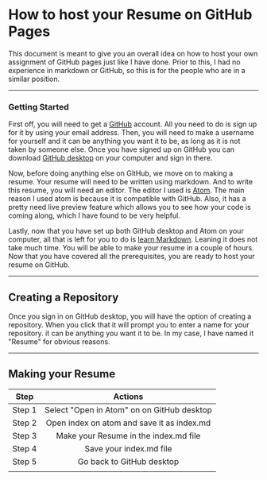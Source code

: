# How to host your Resume on GitHub Pages

This document is meant to give you an overall idea on how to host your own assignment of GitHub pages just like I have done. Prior to this, I had no experience in markdown or GitHub, so this is for the people who are in a similar position.

---
### Getting Started

First off, you will need to get a [GitHub](www.github.com) account. All you need to do is sign up for it by using your email address. Then, you will need to make a username for yourself and it can be anything you want it to be, as long as it is not taken by someone else. Once you have signed up on GitHub you can download [GitHub desktop](https://desktop.github.com) on your computer and sign in there.

Now, before doing anything else on GitHub, we move on to making a resume. Your resume will need to be written using markdown. And to write this resume, you will need an editor. The editor I used is [Atom](https://atom.io). The main reason I used atom is because it is compatible with GitHub. Also, it has a pretty need live preview feature which allows you to see how your code is coming along, which I have found to be very helpful.

Lastly, now that you have set up both GitHub desktop and Atom on your computer, all that is left for you to do is [learn Markdown](https://www.markdowntutorial.com). Leaning it does not take much time. You will be able to make your resume in a couple of hours. Now that you have covered all the prerequisites, you are ready to host your resume on GitHub.

---

 ## Creating a Repository

 Once you sign in on GitHub desktop, you will have the option of creating a repository. When you click that it will prompt you to enter a name for your repository. it can be anything you want it to be. In my case, I have named it "Resume" for obvious reasons.

 ---

## Making your Resume

|Step  |Actions|
|:-----:|:------------:|
|Step 1| Select "Open in Atom" on on GitHub desktop |
|Step 2|Open index on atom and save it as index.md|
|Step 3| Make your Resume in the index.md file|
|Step 4|Save your index.md file|
|Step 5|Go back to GitHub desktop|
|||

